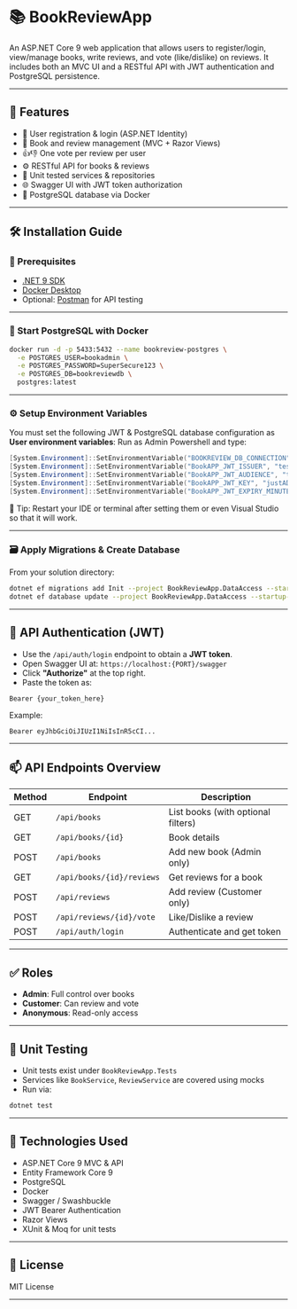 
# 📚 BookReviewApp

An ASP.NET Core 9 web application that allows users to register/login, view/manage books, write reviews, and vote (like/dislike) on reviews. It includes both an MVC UI and a RESTful API with JWT authentication and PostgreSQL persistence.

---

## 🚀 Features

- 🔐 User registration & login (ASP.NET Identity)
- 📘 Book and review management (MVC + Razor Views)
- 👍👎 One vote per review per user
- ⚙️ RESTful API for books & reviews
- 🧪 Unit tested services & repositories
- 🌐 Swagger UI with JWT token authorization
- 🐘 PostgreSQL database via Docker

---

## 🛠️ Installation Guide

### 🔧 Prerequisites

- [.NET 9 SDK](https://dotnet.microsoft.com)
- [Docker Desktop](https://www.docker.com/products/docker-desktop)
- Optional: [Postman](https://www.postman.com/) for API testing

---

### 🐳 Start PostgreSQL with Docker

```bash
docker run -d -p 5433:5432 --name bookreview-postgres \
  -e POSTGRES_USER=bookadmin \
  -e POSTGRES_PASSWORD=SuperSecure123 \
  -e POSTGRES_DB=bookreviewdb \
  postgres:latest
```

---

### ⚙️ Setup Environment Variables

You must set the following JWT & PostgreSQL database configuration as **User environment variables**:
Run as Admin Powershell and type:
```powershell
[System.Environment]::SetEnvironmentVariable("BOOKREVIEW_DB_CONNECTION", "Host=localhost;Port=5433;Database=bookreviewdb;Username=bookadmin;Password=SuperSecure123", "Machine")
[System.Environment]::SetEnvironmentVariable("BookAPP_JWT_ISSUER", "test.gr", "User")
[System.Environment]::SetEnvironmentVariable("BookAPP_JWT_AUDIENCE", "test", "User")
[System.Environment]::SetEnvironmentVariable("BookAPP_JWT_KEY", "justADummyTokenKeyForDummyTest2025!", "User")
[System.Environment]::SetEnvironmentVariable("BookAPP_JWT_EXPIRY_MINUTES", "60", "User")
```

📌 Tip: Restart your IDE or terminal after setting them or even Visual Studio so that it will work.

---

### 🗃️ Apply Migrations & Create Database

From your solution directory:

```bash
dotnet ef migrations add Init --project BookReviewApp.DataAccess --startup-project BookReviewApp.WebUI
dotnet ef database update --project BookReviewApp.DataAccess --startup-project BookReviewApp.WebUI
```

---

## 🔑 API Authentication (JWT)

- Use the `/api/auth/login` endpoint to obtain a **JWT token**.
- Open Swagger UI at: `https://localhost:{PORT}/swagger`
- Click **"Authorize"** at the top right.
- Paste the token as:

```
Bearer {your_token_here}
```

Example:

```
Bearer eyJhbGciOiJIUzI1NiIsInR5cCI...
```

---

## 📫 API Endpoints Overview

| Method | Endpoint                       | Description                        |
|--------|--------------------------------|------------------------------------|
| GET    | `/api/books`                   | List books (with optional filters) |
| GET    | `/api/books/{id}`              | Book details                       |
| POST   | `/api/books`                   | Add new book (Admin only)          |
| GET    | `/api/books/{id}/reviews`      | Get reviews for a book             |
| POST   | `/api/reviews`                 | Add review (Customer only)         |
| POST   | `/api/reviews/{id}/vote`       | Like/Dislike a review              |
| POST   | `/api/auth/login`              | Authenticate and get token         |

---

## ✅ Roles

- **Admin**: Full control over books
- **Customer**: Can review and vote
- **Anonymous**: Read-only access

---

## 🧪 Unit Testing

- Unit tests exist under `BookReviewApp.Tests`
- Services like `BookService`, `ReviewService` are covered using mocks
- Run via:

```bash
dotnet test
```

---

## 🎯 Technologies Used

- ASP.NET Core 9 MVC & API
- Entity Framework Core 9
- PostgreSQL
- Docker
- Swagger / Swashbuckle
- JWT Bearer Authentication
- Razor Views
- XUnit & Moq for unit tests

---

## 📎 License

MIT License

---
